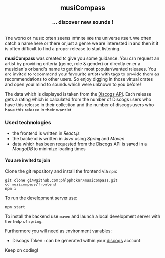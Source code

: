 <h2><p align=center>musiCompass</p></h3>
<h3><p align=center>... discover new sounds !</p></h3>
<br/>
The world of music often seems infinite like the universe itself. We often catch a name here or there or just a genre we are interested in and then it it is often difficult to find a proper release to start listening. 

**musiCompass** was created to give you some guidance. You can request an artist by providing criteria (gerne, role & gender) or directly enter a musician's or band's name to get their most popular/wanted releases. 
You are invited to recommend your favourite artists with tags to provide them as recommendations to other users.
So enjoy digging in those virtual crates and open your mind to sounds which were unknown to you before!

The data which is displayed is taken from the [Discogs API](https://www.discogs.com/developers). Each release gets a rating which is calculated from the number of Discogs users who have this release in their collection and the number of discogs users who have this release in their wantlist.

### Used technologies

- the frontend is written in *React.js*
- the backend is written in *Java* using *Spring* and *Maven*
- data which has been requested from the Discogs API is saved in a *MongoDB* to minimize loading times

#### You are invited to join

Clone the git repository and install the frontend via `npm`:

```
git clone git@github.com:phlpphcknr/musicompass.git
cd musicompass/frontend
npm i
```

To run the development server use:

```
npm start
```

To install the backend use `maven` and launch a local development server with the help of `spring`.

Furthermore you will need as environment variables:
- Discogs Token : can be generated within your [discogs](https://www.discogs.com/) account 

Keep on coding! 
